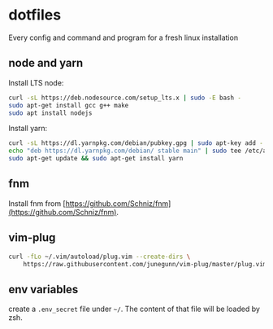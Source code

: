 # dotfiles
Every config and command and program for a fresh linux installation


## node and yarn

Install LTS node:

```bash
curl -sL https://deb.nodesource.com/setup_lts.x | sudo -E bash -
sudo apt-get install gcc g++ make
sudo apt install nodejs
```

Install yarn:

```bash
curl -sL https://dl.yarnpkg.com/debian/pubkey.gpg | sudo apt-key add -
echo "deb https://dl.yarnpkg.com/debian/ stable main" | sudo tee /etc/apt/sources.list.d/yarn.list
sudo apt-get update && sudo apt-get install yarn
```

## fnm

Install fnm from [https://github.com/Schniz/fnm](https://github.com/Schniz/fnm).

## vim-plug

```bash
curl -fLo ~/.vim/autoload/plug.vim --create-dirs \
    https://raw.githubusercontent.com/junegunn/vim-plug/master/plug.vim
```

## env variables

create a `.env_secret` file under `~/`. The content of that file will be loaded by zsh.

